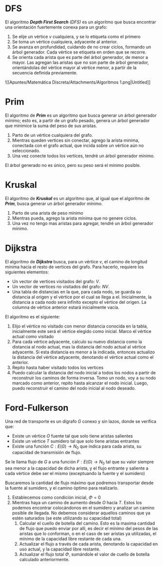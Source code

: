 # DFS

El algoritmo ***Depth First Search*** *(DFS)* es un algoritmo que busca encontrar una orientación fuertemente conexa para un grafo:

1. Se elije un vértice $v$ cualquiera, y se lo etiqueta como el primero
2. Se toma un vértice cualquiera, adyacente al anterior.
3. Se avanza en profundidad, cuidando de no crear ciclos, formando un árbol generador. Cada vértice se etiqueta en orden que se recorre.
4. Se orienta cada arista que es parte del árbol generador, de menor a mayor. Las agregan las aristas que no son parte de árbol generador, orientándolas del vértice mayor al vértice menor, a partir de la secuencia definida previamente.

![[Apuntes/Matemática Discreta/Attachments/Algoritmos 1.png|Untitled]]

# Prim

El algoritmo de ***Prim*** es un algoritmo que busca generar un árbol generador mínimo; esto es, a partir de un grafo pesado, genera un árbol generador que minimice la suma del peso de sus aristas.

1. Parto de un vértice cualquiera del grafo.
2. Mientras queden vertices sin conectar, agrego la arista minima, conectada con el grafo actual, que incida sobre un vértice aún no seleccionado.
3. Una vez conecte todos los vertices, tendré un árbol generador mínimo.

El árbol generado no es único, pero su peso será el mínimo posible.

# Kruskal

El algoritmo de ***Kruskal*** es un algoritmo que, al igual que el algoritmo de ***Prim***, busca generar un árbol generador mínimo.

1. Parto de una arista de peso mínimo
2. Mientras pueda, agrego la arista mínima que no genere ciclos.
3. Una vez no tengo mas aristas para agregar, tendré un árbol generador mínimo.

# Dijkstra

El algoritmo de ***Dijkstra*** busca, para un vértice $v$, el camino de longitud mínima hacia el resto de vertices del grafo. Para hacerlo, requiere los siguientes elementos:

- Un vector de vertices visitados del grafo: $V$.
- Un vector de vertices no visitados del grafo: $NV$.
- Una tabla de distancias en la que, para cada nodo, se guarda su distancia al origen y el vértice por el cual se llega a el. Inicialmente, la distancia a cada nodo sera infinito excepto el vértice del origen. La columna de vértice anterior estará inicialmente vacía.

El algoritmo es el siguiente:

1. Elijo el vértice no visitado con menor distancia conocida en la tabla, inicialmente este será el vértice elegido como inicial. Marco el vértice actual como visitado
2. Para cada vértice adyacente, calculo su nuevo distancia como la distancia al nodo actual, mas la distancia del nodo actual al vértice adyacente. Si esta distancia es menor a la indicada, entonces actualizo la distancia del vértice adyacente, denotando el vértice actual como el anterior.
3. Repito hasta haber visitado todos los vertices
4. Puedo calcular la distancia del nodo inicial a todos los nodos a partir de reconstruir los caminos de forma inversa. Tomo un nodo, voy a su nodo marcado como anterior, repito hasta alcanzar el nodo inicial. Luego, puedo reconstruir el camino del nodo inicial al nodo deseado.

# Ford-Fulkerson

Una red de transporte es un dígrafo $G$ conexo y sin lazos, donde se verifica que:

- Existe un vértice $O$ fuente tal que solo tiene aristas salientes
- Existe un vértice $T$ sumidero tal que solo tiene aristas entrantes
- Existe una función $C: E(G) \to N_0$ que indica para cada arista, su capacidad de transmisión de flujo.

Se le llama flujo de $G$ a una función $F: E(G) \to N_0$ tal que su valor siempre sea menor a la capacidad de dicha arista, y el flujo entrante y saliente a cada vértice debe ser el mismo (exceptuando la fuente y el sumidero)

Buscaremos la cantidad de flujo máximo que podremos transportar desde la fuente al sumidero, y el camino óptimo para realizarlo.

1. Establecemos como condición inicial, $\Phi = 0$ 
2. Mientras haya un camino de aumento desde $O$ hacia $T$. Estos los podemos encontrar colocándonos en el sumidero y analizar un camino posible de llegada. No debemos considerar aquellos caminos que ya estén saturados (se este utilizando su capacidad total)
    1. Calcular el cuello de botella del camino. Esto es la maxima cantidad de flujo que puedo enviar por allí, es decir el mínimo del pesos de las aristas que lo conforman, o en el caso de ser aristas ya utilizadas, el mínimo de la capacidad libre restante de cada una.
    2. Actualizar el flujo a través de cada arista, denotando la capacidad en uso actual, y la capacidad libre restante.
    3. Actualizar el flujo total $\Phi$, sumándole el valor de cuello de botella calculado anteriormente.